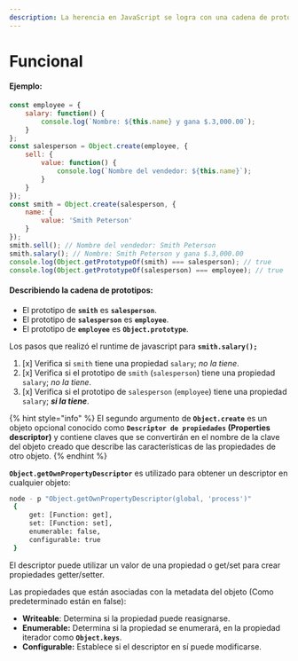 ```yaml
---
description: La herencia en JavaScript se logra con una cadena de prototipos.
---
```


# Funcional

#### Ejemplo:

```javascript
const employee = {
    salary: function() {
        console.log(`Nombre: ${this.name} y gana $.3,000.00`);
    }
};
const salesperson = Object.create(employee, {
    sell: {
        value: function() {
            console.log(`Nombre del vendedor: ${this.name}`);
        }
    }
});
const smith = Object.create(salesperson, {
    name: {
        value: 'Smith Peterson'
    }
});
smith.sell(); // Nombre del vendedor: Smith Peterson 
smith.salary(); // Nombre: Smith Peterson y gana $.3,000.00
console.log(Object.getPrototypeOf(smith) === salesperson); // true
console.log(Object.getPrototypeOf(salesperson) === employee); // true
```

#### Describiendo la cadena de prototipos:

* El prototipo de **`smith`** es **`salesperson`**.
* El prototipo de **`salesperson`** es **`employee`**.
* El prototipo de **`employee`** es **`Object.prototype`**.

Los pasos que realizó el runtime de javascript para **`smith.salary();`**

1. [x] Verifica si `smith` tiene una propiedad `salary`; _no la tiene_.
2. [x] Verifica si el prototipo de `smith` \(`salesperson`\) tiene una propiedad `salary`; _no la tiene_.
3. [x] Verifica si el prototipo de `salesperson` \(`employee`\) tiene una propiedad `salary`; _**si la tiene**_.

{% hint style="info" %}
El segundo argumento de **`Object.create`** es un objeto opcional conocido como **`Descriptor de propiedades` \(Properties descriptor\)** y contiene claves que se convertirán en el nombre de la clave del objeto creado que describe las características de las propiedades de otro objeto.
{% endhint %}

**`Object.getOwnPropertyDescriptor`** es utilizado para obtener un descriptor en cualquier objeto:

```bash
node - p "Object.getOwnPropertyDescriptor(global, 'process')"
 {
     get: [Function: get],
     set: [Function: set],
     enumerable: false,
     configurable: true
 }
```

El descriptor puede utilizar un valor de una propiedad o get/set para crear propiedades getter/setter.

Las propiedades que están asociadas con la metadata del objeto \(Como predeterminado están en false\):

* **Writeable**: Determina si la propiedad puede reasignarse.
* **Enumerable:**  Determina si la propiedad se enumerará, en la propiedad iterador como **`Object.keys`**.
* **Configurable:** Establece si el descriptor en sí puede modificarse.

